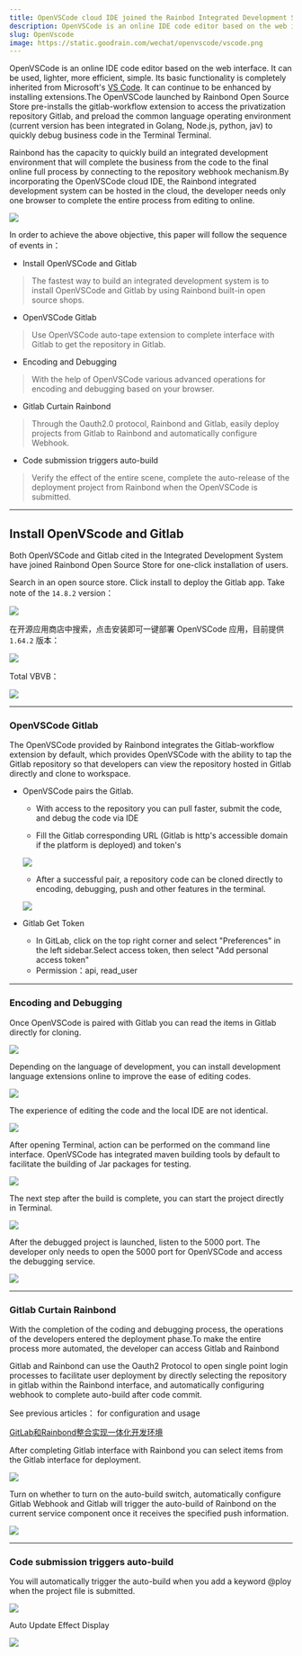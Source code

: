 ```yaml
---
title: OpenVSCode cloud IDE joined the Rainbod Integrated Development System
description: OpenVSCode is an online IDE code editor based on the web interface, only if a browser exists on the PC end
slug: OpenVscode
image: https://static.goodrain.com/wechat/openvscode/vscode.png
---
```


OpenVSCode is an online IDE code editor based on the web interface. It can be used, lighter, more efficient, simple. Its basic functionality is completely inherited from Microsoft's [VS Code](https://code.visualstudio.com/). It can continue to be enhanced by installing extensions.The OpenVSCode launched by Rainbond Open Source Store pre-installs the gitlab-workflow extension to access the privatization repository Gitlab, and preload the common language operating environment (current version has been integrated in Golang, Node.js, python, jav) to quickly debug business code in the Terminal Terminal.

Rainbond has the capacity to quickly build an integrated development environment that will complete the business from the code to the final online full process by connecting to the repository webhook mechanism.By incorporating the OpenVSCode cloud IDE, the Rainbond integrated development system can be hosted in the cloud, the developer needs only one browser to complete the entire process from editing to online.

![](https://static.goodrain.com/wechat/openvscode/1.png)

In order to achieve the above objective, this paper will follow the sequence of events in：

- Install OpenVSCode and Gitlab

> The fastest way to build an integrated development system is to install OpenVSCode and Gitlab by using Rainbond built-in open source shops.

- OpenVSCode Gitlab

> Use OpenVSCode auto-tape extension to complete interface with Gitlab to get the repository in Gitlab.

- Encoding and Debugging

> With the help of OpenVSCode various advanced operations for encoding and debugging based on your browser.

- Gitlab Curtain Rainbond

> Through the Oauth2.0 protocol, Rainbond and Gitlab, easily deploy projects from Gitlab to Rainbond and automatically configure Webhook.

- Code submission triggers auto-build

> Verify the effect of the entire scene, complete the auto-release of the deployment project from Rainbond when the OpenVSCode is submitted.

---

## Install OpenVScode and Gitlab

Both OpenVSCode and Gitlab cited in the Integrated Development System have joined Rainbond Open Source Store for one-click installation of users.

Search in an open source store. Click install to deploy the Gitlab app. Take note of the `14.8.2` version：

![](https://static.goodrain.com/wechat/openvscode/openvscode-11.png)

在开源应用商店中搜索，点击安装即可一键部署 OpenVSCode 应用，目前提供 `1.64.2` 版本：

![](https://static.goodrain.com/wechat/openvscode/openvscode-12.png)

Total VBVB：

![](https://static.goodrain.com/wechat/openvscode/openvscode-13.png)

---

### OpenVSCode Gitlab

The OpenVSCode provided by Rainbond integrates the Gitlab-workflow extension by default, which provides OpenVSCode with the ability to tap the Gitlab repository so that developers can view the repository hosted in Gitlab directly and clone to workspace.

- OpenVSCode pairs the Gitlab.

  - With access to the repository you can pull faster, submit the code, and debug the code via IDE

  - Fill the Gitlab corresponding URL (Gitlab is http's accessible domain if the platform is deployed) and token's

  ![](https://static.goodrain.com/wechat/openvscode/2.png)

  - After a successful pair, a repository code can be cloned directly to encoding, debugging, push and other features in the terminal.

  ![](https://static.goodrain.com/wechat/openvscode/openvscode-1.png)

- Gitlab Get Token

  - In GitLab, click on the top right corner and select "Preferences" in the left sidebar.Select access token, then select "Add personal access token"
  - Permission：api, read_user

---

### Encoding and Debugging

Once OpenVSCode is paired with Gitlab you can read the items in Gitlab directly for cloning.

![](https://static.goodrain.com/wechat/openvscode/openvscode-2.png)

Depending on the language of development, you can install development language extensions online to improve the ease of editing codes.

![](https://static.goodrain.com/wechat/openvscode/openvscode-3.png)

The experience of editing the code and the local IDE are not identical.

![](https://static.goodrain.com/wechat/openvscode/openvscode-4.png)

After opening Terminal, action can be performed on the command line interface. OpenVSCode has integrated maven building tools by default to facilitate the building of Jar packages for testing.

![](https://static.goodrain.com/wechat/openvscode/openvscode-5.png)

The next step after the build is complete, you can start the project directly in Terminal.

![](https://static.goodrain.com/wechat/openvscode/openvscode-6.png)

After the debugged project is launched, listen to the 5000 port. The developer only needs to open the 5000 port for OpenVSCode and access the debugging service.

![](https://static.goodrain.com/wechat/openvscode/openvscode-7.png)

---

### Gitlab Curtain Rainbond

With the completion of the coding and debugging process, the operations of the developers entered the deployment phase.To make the entire process more automated, the developer can access Gitlab and Rainbond

Gitlab and Rainbond can use the Oauth2 Protocol to open single point login processes to facilitate user deployment by directly selecting the repository in gitlab within the Rainbond interface, and automatically configuring webhook to complete auto-build after code commit.

See previous articles： for configuration and usage

[GitLab和Rainbond整合实现一体化开发环境](https://mp.weixin.qqq.com/s/JtV2gvPLC22jbPTeLQJqyA)

After completing Gitlab interface with Rainbond you can select items from the Gitlab interface for deployment.

![](https://static.goodrain.com/wechat/openvscode/openvscode-8.png)

Turn on whether to turn on the auto-build switch, automatically configure Gitlab Webhook and Gitlab will trigger the auto-build of Rainbond on the current service component once it receives the specified push information.

![](https://static.goodrain.com/wechat/openvscode/openvscode-9.png)

---

### Code submission triggers auto-build

You will automatically trigger the auto-build when you add a keyword @ploy when the project file is submitted.

![](https://static.goodrain.com/wechat/openvscode/openvscode-10.png)

Auto Update Effect Display

![](https://static.goodrain.com/wechat/openvscode/3.png)
